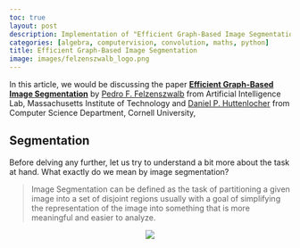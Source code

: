 ```yaml
---
toc: true
layout: post
description: Implementation of "Efficient Graph-Based Image Segmentation" paper written by P. Felzenszwalb and D. Huttenlocher.
categories: [algebra, computervision, convolution, maths, python]
title: Efficient Graph-Based Image Segmentation
image: images/felzenszwalb_logo.png
---
```


In this article, we would be discussing the paper **[Efficient Graph-Based Image Segmentation](http://people.cs.uchicago.edu/~pff/papers/seg-ijcv.pdf)** by <a href="mailto:pff@ai.mit.edu">Pedro F. Felzenszwalb</a> from Artificial Intelligence Lab, Massachusetts Institute of Technology and <a href="mailto:dph@cs.cornell.edu">Daniel P. Huttenlocher</a> from Computer Science Department, Cornell University,

## Segmentation

Before delving any further, let us try to understand a bit more about the task at hand. What exactly do we mean by image segmentation?

<blockquote>Image Segmentation can be defined as the task of partitioning a given image into a set of disjoint regions usually with a goal of simplifying the representation of the image into something that is more meaningful and easier to analyze.</blockquote>

<figure class="image">
    <center>
        <img src="{{site.baseurl}}/images/felzenszwalb_1.png">
    </center>
</figure>